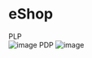 # eShop
PLP  
![image](https://github.com/NishirajNath/complete-multichannel-eshop-aspnet-mvc-application/assets/41396936/ce22ccb5-3e49-44da-be52-3bbbec568b1a)
PDP 
![image](https://github.com/NishirajNath/complete-multichannel-eshop-aspnet-mvc-application/assets/41396936/700ac1c7-f2b1-4571-9896-66413234cd16)


